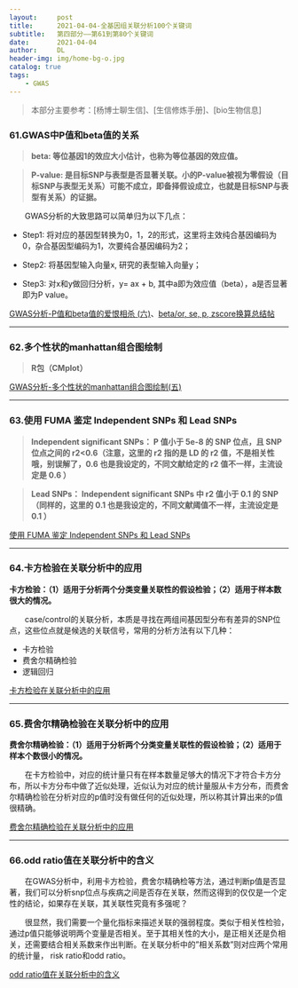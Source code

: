 ```yaml
---
layout:     post
title:      2021-04-04-全基因组关联分析100个关键词
subtitle:   第四部分——第61到第80个关键词
date:       2021-04-04
author:     DL
header-img: img/home-bg-o.jpg
catalog: true
tags:
    - GWAS
---
```


> 本部分主要参考：[杨博士聊生信]、[生信修炼手册]、[bio生物信息]



### 61.GWAS中P值和beta值的关系

> **beta: 等位基因1的效应大小估计，也称为等位基因的效应值。**

> **P-value: 是目标SNP与表型是否显著关联。小的P-value被视为零假设（目标SNP与表型无关系）可能不成立，即备择假设成立，也就是目标SNP与表型有关系）的证据。**

&emsp;&emsp;GWAS分析的大致思路可以简单归为以下几点：

- Step1: 将对应的基因型转换为0，1，2的形式，这里将主效纯合基因编码为0，杂合基因型编码为1，次要纯合基因编码为2；

- Step2: 将基因型输入向量x, 研究的表型输入向量y；

- Step3: 对x和y做回归分析，y= ax + b, 其中a即为效应值（beta），a是否显著即为P value。

[GWAS分析-P值和beta值的爱恨相杀 (六)](https://mp.weixin.qq.com/s?__biz=MzI1NzAwOTgyNQ==&mid=2247484312&idx=1&sn=812c16d9d68c56e022257c8602b6899f&chksm=ea1cb256dd6b3b4027fbf82017dcf2d52fc0789b051a312a7bbbe551f3a9ca1a6d1db41d25f1&scene=178&cur_album_id=1848841141161345030#rd)、[beta/or, se, p, zscore换算总结帖](https://mp.weixin.qq.com/s?__biz=Mzg2MDA2MDQzMQ==&mid=2247484846&idx=1&sn=c9e827ac21ee792b37a1ceeb6be0e638&chksm=ce2d6bcef95ae2d842d8b80a3a7f5fb45e114df6e7b7538c8923f560d23914900bddb9ee9821&scene=21#wechat_redirect)

---

### 62.多个性状的manhattan组合图绘制

> **R包（CMplot）**

[GWAS分析-多个性状的manhattan组合图绘制(五)](https://mp.weixin.qq.com/s?__biz=MzI1NzAwOTgyNQ==&mid=2247484262&idx=1&sn=f8693138ecb35eae24141bda646d77c9&chksm=ea1cb2a8dd6b3bbe26d45825c9b4b0c9439de5427febc33767ecf9f46852cdc4938c98c35101&cur_album_id=1848841141161345030&scene=190#rd)

---

### 63.使用 FUMA 鉴定 Independent SNPs 和 Lead SNPs

> **Independent significant SNPs： P 值小于 5e-8 的 SNP 位点，且 SNP 位点之间的 r2<0.6（注意，这里的 r2 指的是 LD 的 r2 值，不是相关性哦，别误解了，0.6 也是我设定的，不同文献给定的 r2 值不一样，主流设定是 0.6 ）**

> **Lead SNPs： Independent significant SNPs 中 r2 值小于 0.1 的 SNP（同样的，这里的 0.1 也是我设定的，不同文献阈值不一样，主流设定是 0.1 ）**

[使用 FUMA 鉴定 Independent SNPs 和 Lead SNPs](https://mp.weixin.qq.com/s?__biz=Mzg2MDA2MDQzMQ==&mid=2247485133&idx=1&sn=83b4f037576c6913d11bb4b1ab330655&chksm=ce2d68adf95ae1bb756fa12230e0f6a2d3c8d665c82ae03ff26ffdd621de72bf4e9df7d8475b&scene=178&cur_album_id=1384643015070924801#rd)

---

### 64.卡方检验在关联分析中的应用

**卡方检验：（1）适用于分析两个分类变量关联性的假设检验；（2）适用于样本数很大的情况。**

&emsp;&emsp;case/control的关联分析，本质是寻找在两组间基因型分布有差异的SNP位点，这些位点就是候选的关联信号，常用的分析方法有以下几种：

- 卡方检验
- 费舍尔精确检验
- 逻辑回归

[卡方检验在关联分析中的应用](https://mp.weixin.qq.com/s?__biz=MzIwODA1MzI4Mg==&mid=2456012787&idx=1&sn=f39816799d17f5ca59eabb5b64626f02&chksm=809f92beb7e81ba8581513dc8574b706d057e8b129466de2125fdbbebec570229e8e4f5f2459&scene=21#wechat_redirect)

---

### 65.费舍尔精确检验在关联分析中的应用

**费舍尔精确检验：（1）适用于分析两个分类变量关联性的假设检验；（2）适用于样本个数很小的情况。**

&emsp;&emsp;在卡方检验中，对应的统计量只有在样本数量足够大的情况下才符合卡方分布，所以卡方分布中做了近似处理，近似认为对应的统计量服从卡方分布，而费舍尔精确检验在分析对应的p值时没有做任何的近似处理，所以称其计算出来的p值很精确。

[费舍尔精确检验在关联分析中的应用](https://mp.weixin.qq.com/s?__biz=MzIwODA1MzI4Mg==&mid=2456012801&idx=1&sn=db4f7e439aebcb6f2ab8ef854078e710&chksm=809f9d4cb7e8145a0040d0d78344bb65fb3575108307442828456620deec53c73fa7c287d1d5&scene=21#wechat_redirect)

---

### 66.odd ratio值在关联分析中的含义

&emsp;&emsp;在GWAS分析中，利用卡方检验，费舍尔精确检等方法，通过判断p值是否显著，我们可以分析snp位点与疾病之间是否存在关联，然而这得到的仅仅是一个定性的结论，如果存在关联，其关联性究竟有多强呢？

&emsp;&emsp;很显然，我们需要一个量化指标来描述关联的强弱程度。类似于相关性检验，通过p值只能够说明两个变量是否相关。至于其相关性的大小，是正相关还是负相关，还需要结合相关系数来作出判断。在关联分析中的”相关系数”则对应两个常用的统计量， risk ratio和odd ratio。

[odd ratio值在关联分析中的含义](https://mp.weixin.qq.com/s?__biz=MzIwODA1MzI4Mg==&mid=2456012808&idx=1&sn=35cee7d7ddf71f47585df4b553e1f5ac&chksm=809f9d45b7e8145363c80cf27a3cf77523d3e1eab2553c6d6188b9e3185d03a3cfa80145bf5b&scene=21#wechat_redirect)